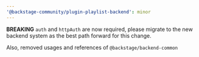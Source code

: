 ```yaml
---
'@backstage-community/plugin-playlist-backend': minor
---
```


**BREAKING** `auth` and `httpAuth` are now required, please migrate to the new backend system as the best path forward for this change.

Also, removed usages and references of `@backstage/backend-common`
